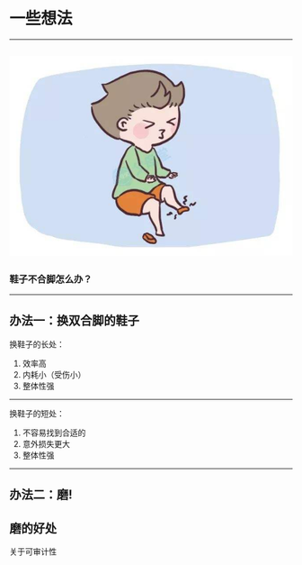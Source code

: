 # 一些想法
---
![](1.jpg)
---
### 鞋子不合脚怎么办？
---
办法一：换双合脚的鞋子
---
换鞋子的长处：
1. 效率高
2. 内耗小（受伤小）
2. 整体性强
---
换鞋子的短处：
1. 不容易找到合适的
2. 意外损失更大
2. 整体性强
---
办法二：磨!
---
磨的好处
---
关于可审计性